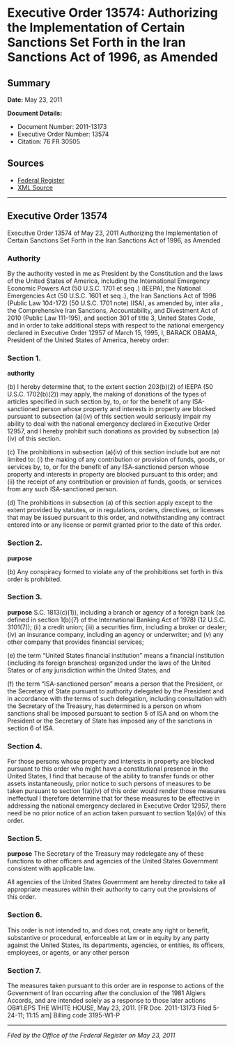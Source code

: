 # Executive Order 13574: Authorizing the Implementation of Certain Sanctions Set Forth in the Iran Sanctions Act of 1996, as Amended

## Summary

**Date:** May 23, 2011

**Document Details:**
- Document Number: 2011-13173
- Executive Order Number: 13574
- Citation: 76 FR 30505

## Sources
- [Federal Register](https://www.federalregister.gov/documents/2011/05/25/2011-13173/authorizing-the-implementation-of-certain-sanctions-set-forth-in-the-iran-sanctions-act-of-1996-as)
- [XML Source](https://www.federalregister.gov/documents/full_text/xml/2011/05/25/2011-13173.xml)

---

## Executive Order 13574

Executive Order 13574 of May 23, 2011
Authorizing the Implementation of Certain Sanctions Set Forth in the Iran Sanctions Act of 1996, as Amended
### Authority

By the authority vested in me as President by the Constitution and the laws of the United States of America, including the International Emergency Economic Powers Act (50 U.S.C. 1701 
et seq
.) (IEEPA), the National Emergencies Act (50 U.S.C. 1601 
et seq
.), the Iran Sanctions Act of 1996 (Public Law 104-172) (50 U.S.C. 1701 note) (ISA), as amended by, 
inter alia
, the Comprehensive Iran Sanctions, Accountability, and Divestment Act of 2010 (Public Law 111-195), and section 301 of title 3, United States Code, and in order to take additional steps with respect to the national emergency declared in Executive Order 12957 of March 15, 1995, 
I, BARACK OBAMA, President of the United States of America, hereby order:
### Section 1.

**authority**

(b) I hereby determine that, to the extent section 203(b)(2) of IEEPA (50 U.S.C. 1702(b)(2)) may apply,  the making of donations of the types of articles specified in such section by, to, or for the benefit of any ISA-sanctioned person whose property and interests in property are blocked pursuant to subsection (a)(iv) of this section would seriously impair my ability to deal with the national emergency declared in Executive Order 
12957, and I hereby prohibit such donations as provided by subsection (a)(iv) of this section.

(c) The prohibitions in subsection (a)(iv) of this section include but are not limited to:
    (i) the making of any contribution or provision of funds, goods, or services by, to, or for the benefit of any ISA-sanctioned person whose property and interests in property are blocked pursuant to this order; and
    (ii) the receipt of any contribution or provision of funds, goods, or services from any such ISA-sanctioned person.

(d) The prohibitions in subsection (a) of this section apply except to the extent provided by statutes, or in regulations, orders, directives, or licenses that may be issued pursuant to this order, and notwithstanding any contract entered into or any license or permit granted prior to the date of this order.
### Section 2.

**purpose**

(b) Any conspiracy formed to violate any of the prohibitions set forth in this order is prohibited.
### Section 3.

**purpose**
S.C. 1813(c)(1)), including a branch or agency of a foreign bank (as defined in section 1(b)(7) of the International Banking Act of 1978) (12 U.S.C. 3101(7)); (ii) a credit union; (iii) a securities firm, including a broker or dealer; (iv) an insurance company, including an agency or underwriter; and (v) any other company that provides financial services;

(e) the term “United States financial institution” means a financial institution (including its foreign branches) organized under the laws of the United States or of any jurisdiction within the United States; and

(f) the term “ISA-sanctioned person” means a person that the President, or the Secretary of State pursuant to authority delegated by the President and in accordance with the terms of such delegation, including consultation with the Secretary of the Treasury, has determined is a person on whom sanctions shall be imposed pursuant to section 5 of ISA and on whom the President or the Secretary of State has imposed any of the sanctions in section 6 of ISA.
### Section 4.

For those persons whose property and interests in property are blocked pursuant to this order who might have a constitutional presence in the United States, I find that because of the ability to transfer funds or other assets instantaneously, prior notice to such persons of measures to be taken pursuant to section 1(a)(iv) of this order would render those measures ineffectual I therefore determine that for these measures to be effective in addressing the national emergency declared in Executive Order 12957, there need be no prior notice of an action taken pursuant to section 1(a)(iv) of this order.
### Section 5.

**purpose**
 The Secretary of the Treasury may redelegate any of these functions to other officers and agencies of the United States Government consistent with applicable law.

All agencies of the United States Government are hereby directed to take all appropriate measures within their authority to carry out the provisions of this order.
### Section 6.

This order is not intended to, and does not, create any right or benefit, substantive or procedural, enforceable at law or in equity by any party against the United States, its departments, agencies, or entities, its officers, employees, or agents, or any other person
### Section 7.

The measures taken pursuant to this order are in response to actions of the Government of Iran occurring after the conclusion of the 1981 Algiers Accords, and are intended solely as a response to those later actions
OB#1.EPS
THE WHITE HOUSE,
May 23, 2011.
[FR Doc. 2011-13173
Filed 5-24-11; 11:15 am]
Billing code 3195-W1-P

---

*Filed by the Office of the Federal Register on May 23, 2011*
